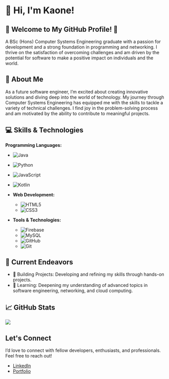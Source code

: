 # 👋 Hi, I'm Kaone!

## 🌟 Welcome to My GitHub Profile! 🌟
A BSc (Hons) Computer Systems Engineering graduate with a passion for development and a strong foundation in programming and networking. I thrive on the satisfaction of overcoming challenges and am driven by the potential for software to make a positive impact on individuals and the world.

## 🚀 About Me

As a future software engineer, I’m excited about creating innovative solutions and diving deep into the world of technology. My journey through Computer Systems Engineering has equipped me with the skills to tackle a variety of technical challenges. I find joy in the problem-solving process and am motivated by the ability to contribute to meaningful projects.

## 💻 Skills & Technologies

**Programming Languages:**
  - ![Java](https://img.shields.io/badge/java-%23ED8B00.svg?style=for-the-badge&logo=openjdk&logoColor=white) 
  - ![Python](https://img.shields.io/badge/python-3670A0?style=for-the-badge&logo=python&logoColor=ffdd54) 
  - ![JavaScript](https://img.shields.io/badge/javascript-%23323330.svg?style=for-the-badge&logo=javascript&logoColor=%23F7DF1E)
  - ![Kotlin](https://img.shields.io/badge/Kotlin-%230095D5.svg?style=for-the-badge&logo=kotlin&logoColor=white) 

- **Web Development:**
  - ![HTML5](https://img.shields.io/badge/html5-%23E34F26.svg?style=for-the-badge&logo=html5&logoColor=white) 
  - ![CSS3](https://img.shields.io/badge/css3-%231572B6.svg?style=for-the-badge&logo=css3&logoColor=white) 

- **Tools & Technologies:**
  - ![Firebase](https://img.shields.io/badge/firebase-%23039BE5.svg?style=for-the-badge&logo=firebase&logoColor=white) 
  - ![MySQL](https://img.shields.io/badge/mysql-%234479A1.svg?style=for-the-badge&logo=mysql&logoColor=white) 
  - ![GitHub](https://img.shields.io/badge/github-%23121011.svg?style=for-the-badge&logo=github&logoColor=white) 
  - ![Git](https://img.shields.io/badge/git-%23F05032.svg?style=for-the-badge&logo=git&logoColor=white) 




## 🌟 Current Endeavors
* 🚀 Building Projects: Developing and refining my skills through hands-on projects.
* 📖 Learning: Deepening my understanding of advanced topics in software engineering, networking, and cloud computing.

## 📈 GitHub Stats

<!-- GitHub stats from https://github.com/anuraghazra/github-readme-stats -->
![](https://github-readme-stats.vercel.app/api?username=IzzyDevOps&theme=radical&hide_border=false&include_all_commits=true&count_private=true)<br/>

## Let's Connect
I’d love to connect with fellow developers, enthusiasts, and professionals. Feel free to reach out!

- [LinkedIn](https://www.linkedin.com/in/kaone-keboetseng/)
- [Portfolio](https://izzydevops.github.io/kay-tech.github.io/)

